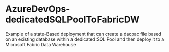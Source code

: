 # AzureDevOps-dedicatedSQLPoolToFabricDW
Example of a state-Based deployment that can create a dacpac file based on an existing database within a dedicated SQL Pool and then deploy it to a Microsoft Fabric Data Warehouse
